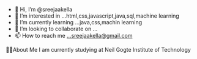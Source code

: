 - 👋 Hi, I’m @sreejaakella
- 👀 I’m interested in ...html,css,javascript,java,sql,machine learning
- 🌱 I’m currently learning ...java,css,machin learning
- 💞️ I’m looking to collaborate on ...
- 📫 How to reach me ...sreejaakella@gmail.com

<!---
sreejaakella/sreejaakella is a ✨ special ✨ repository because its `README.md` (this file) appears on your GitHub profile.
You can click the Preview link to take a look at your changes.
--->

🙋‍♀️About Me
I am currently studying at Neil Gogte Institute of Technology

